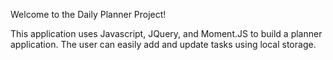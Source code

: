 Welcome to the Daily Planner Project!

This application uses Javascript, JQuery, and Moment.JS to build a planner application. The user can easily add and update tasks using local storage.
